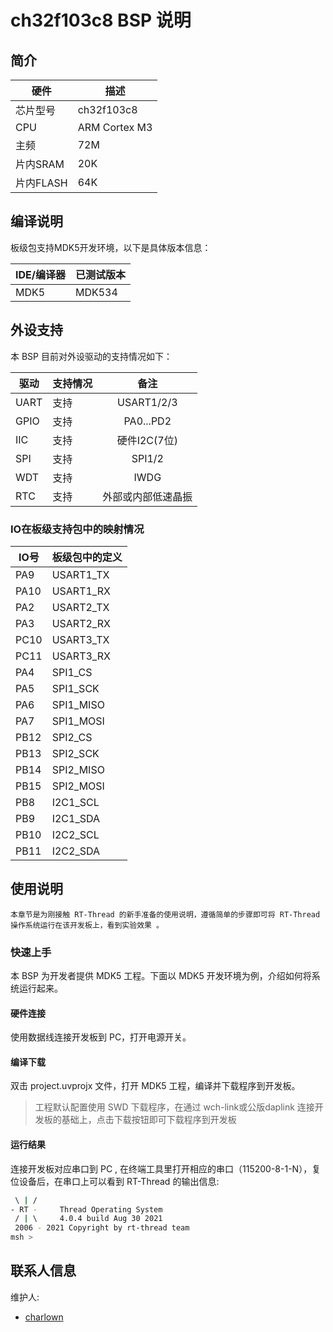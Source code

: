 # ch32f103c8 BSP 说明
## 简介
| 硬件      | 描述          |
| --------- | ------------- |
| 芯片型号  | ch32f103c8    |
| CPU       | ARM Cortex M3 |
| 主频      | 72M           |
| 片内SRAM  | 20K           |
| 片内FLASH | 64K           |

## 编译说明

板级包支持MDK5开发环境，以下是具体版本信息：

| IDE/编译器 | 已测试版本                   |
| ---------- | ---------------------------- |
| MDK5       | MDK534                       |




## 外设支持

本 BSP 目前对外设驱动的支持情况如下：

| 驱动      | 支持情况 |            备注            |
| --------- | -------- | :------------------------:|
| UART      | 支持     | USART1/2/3                 |
| GPIO      | 支持     | PA0...PD2                  |
| IIC       | 支持     | 硬件I2C(7位)                |
| SPI       | 支持     | SPI1/2                     |
| WDT       | 支持     | IWDG                       |
| RTC       | 支持     | 外部或内部低速晶振           |


### IO在板级支持包中的映射情况

| IO号 | 板级包中的定义 |
| ---- | -------------- |
| PA9  | USART1_TX      |
| PA10 | USART1_RX      |
| PA2  | USART2_TX      |
| PA3  | USART2_RX      |
| PC10 | USART3_TX      |
| PC11 | USART3_RX      |
| PA4  | SPI1_CS        |
| PA5  | SPI1_SCK       |
| PA6  | SPI1_MISO      |
| PA7  | SPI1_MOSI      |
| PB12 | SPI2_CS        |
| PB13 | SPI2_SCK       |
| PB14 | SPI2_MISO      |
| PB15 | SPI2_MOSI      |
| PB8  | I2C1_SCL       |
| PB9  | I2C1_SDA       |
| PB10  | I2C2_SCL      |
| PB11  | I2C2_SDA      |


## 使用说明

    本章节是为刚接触 RT-Thread 的新手准备的使用说明，遵循简单的步骤即可将 RT-Thread 操作系统运行在该开发板上，看到实验效果 。

### 快速上手

本 BSP 为开发者提供 MDK5 工程。下面以 MDK5 开发环境为例，介绍如何将系统运行起来。

#### 硬件连接

使用数据线连接开发板到 PC，打开电源开关。

#### 编译下载

双击 project.uvprojx 文件，打开 MDK5 工程，编译并下载程序到开发板。

> 工程默认配置使用 SWD 下载程序，在通过 wch-link或公版daplink 连接开发板的基础上，点击下载按钮即可下载程序到开发板

#### 运行结果


连接开发板对应串口到 PC , 在终端工具里打开相应的串口（115200-8-1-N），复位设备后，在串口上可以看到 RT-Thread 的输出信息:

```bash
 \ | /
- RT -     Thread Operating System
 / | \     4.0.4 build Aug 30 2021
 2006 - 2021 Copyright by rt-thread team
msh >
```

## 联系人信息

维护人:

- [charlown](https://github.com/charlown) 